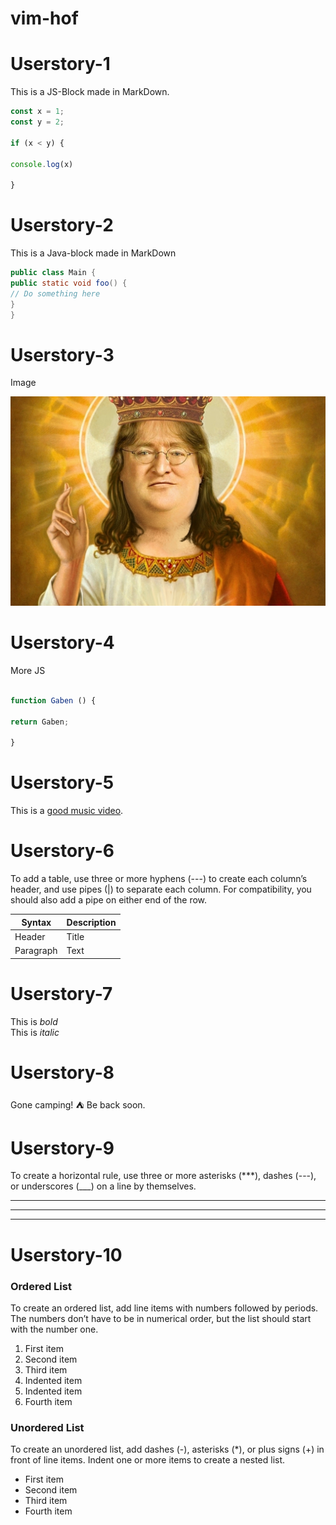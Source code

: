 
# vim-hof

# Userstory-1

This is a JS-Block made in MarkDown.

```javascript
const x = 1;
const y = 2;

if (x < y) {

console.log(x) 

}
```

# Userstory-2

This is a Java-block made in MarkDown

```java
public class Main {
public static void foo() {
// Do something here
}
}
```

# Userstory-3

Image

![Image of Lord Gaben](gaben.jpg)


# Userstory-4 

More JS

```javascript

function Gaben () {

return Gaben;

}
```

# Userstory-5

This is a [good music video](https://www.youtube.com/watch?v=Em14E2X-xCk).


# Userstory-6

To add a table, use three or more hyphens (---) to create each column’s header, and use pipes (|) to separate each column. For compatibility, you should also add a pipe on either end of the row.

| Syntax      | Description |
| ----------- | ----------- |
| Header      | Title       |
| Paragraph   | Text        |


# Userstory-7

This is *bold*
<br/>
This is *italic*

# Userstory-8

Gone camping! :tent: Be back soon.

# Userstory-9 

To create a horizontal rule, use three or more asterisks (***), dashes (---), or underscores (___) on a line by themselves.

***
---
___


# Userstory-10

### Ordered List
To create an ordered list, add line items with numbers followed by periods. The numbers don’t have to be in numerical order, but the list should start with the number one.
<br/>

1. First item
2. Second item
3. Third item
1. Indented item
2. Indented item
4. Fourth item 

### Unordered List
To create an unordered list, add dashes (-), asterisks (*), or plus signs (+) in front of line items. Indent one or more items to create a nested list.

- First item
- Second item
- Third item
- Fourth item 








